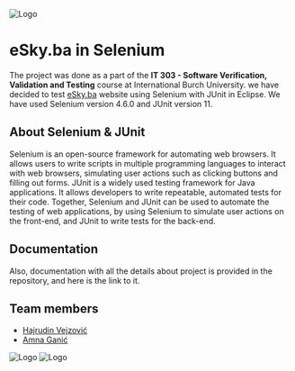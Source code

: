 ![Logo](https://scholarship.ibu.edu.ba/assets/img/logo-burch-small.png)
# eSky.ba in Selenium
The project was done as a part of the **IT 303 -  Software Verification, Validation and Testing** course at International Burch University. we have decided to test [eSky.ba](https://www.esky.ba/) website using Selenium with JUnit in Eclipse. We have used Selenium version 4.6.0 and JUnit version 11. 

## About Selenium & JUnit
Selenium is an open-source framework for automating web browsers. It allows users to write scripts in multiple programming languages to interact with web browsers, simulating user actions such as clicking buttons and filling out forms. JUnit is a widely used testing framework for Java applications. It allows developers to write repeatable, automated tests for their code. Together, Selenium and JUnit can be used to automate the testing of web applications, by using Selenium to simulate user actions on the front-end, and JUnit to write tests for the back-end.

## Documentation
Also, documentation with all the details about project is provided in the repository, and here is the link to it.

## Team members

- [Hajrudin Vejzović](https://github.com/hajrudinvejzovic)
- [Amna Ganić](https://github.com/ganicamna)

![Logo](https://upload.wikimedia.org/wikipedia/commons/thumb/d/d5/Selenium_Logo.png/220px-Selenium_Logo.png) 
![Logo](https://avatars.githubusercontent.com/u/874086?s=200&v=4)
